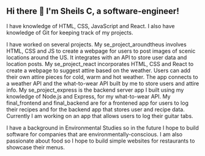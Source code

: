 ## Hi there 👋 I'm Sheils C, a software-engineer!

I have knowledge of HTML, CSS, JavaScript and React. I also have knowledge of Git for keeping track of my projects. 

I have worked on several projects. My se_project_aroundtheus involves HTML, CSS and JS to create a webpage for users to post images of scenic locations around the US. It integrates with an API to store user data and location posts. My se_project_react incorporates HTML, CSS and React to create a webpage to suggest attire based on the weather. Users can add their own attire pieces for cold, warm and hot weather. The app connects to a weather API and the what-to-wear API built by me to store users and attire info. My se_project_express is the backend server app I built using my knowledge of Node.js and Express, for my what-to-wear API. My final_frontend and final_backend are for a frontened app for users to log their recipes and for the backend app that stores user and recipe data. Currently I am working on an app that allows users to log their guitar tabs.  

I have a background in Environmental Studies so in the future I hope to build software for companies that are environmentally-conscious. 
I am also passionate about food so I hope to build simple websites for restaurants to showcase their menus.


